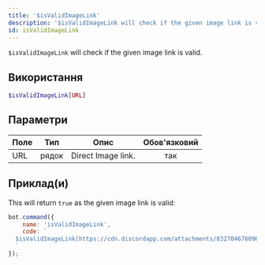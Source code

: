 ```yaml
---
title: '$isValidImageLink'
description: '$isValidImageLink will check if the given image link is valid.'
id: isValidImageLink
---
```


`$isValidImageLink` will check if the given image link is valid.

## Використання

```php
$isValidImageLink[URL]
```

## Параметри

| Поле | Тип   | Опис               | Обов'язковий |
| ---- | ----- | ------------------ |:------------:|
| URL  | рядок | Direct Image link. |     так      |

## Приклад(и)

This will return `true` as the given image link is valid:

```javascript
bot.command({
    name: 'isValidImageLink',
    code: `
  $isValidImageLink[https://cdn.discordapp.com/attachments/832704676096245800/1058914808109486221/Screenshot_2022-12-31_at_8.08.57_PM.png]
  `
});
```

